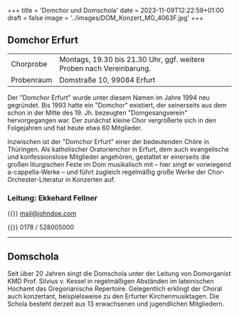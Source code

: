 +++
title = 'Domchor und Domschola'
date = 2023-11-09T12:22:59+01:00
draft = false
image = '../images/DOM_Konzert_MG_4063F.jpg'
+++

## Domchor Erfurt

| | |
|-----|-------------|
|Chorprobe| Montags, 19.30 bis 21.30 Uhr, ggf. weitere Proben nach Vereinbarung.|
|Probenraum|Domstraße 10, 99084 Erfurt|

 Der "Domchor Erfurt" wurde unter diesem Namen im Jahre 1994 neu gegründet. Bis 1993 hatte ein "Domchor" existiert, der seinerseits aus dem schon in der Mitte des 19. Jh. bezeugten "Domgesangverein" hervorgegangen war. Der zunächst kleine Chor vergrößerte sich in den Folgejahren und hat heute etwa 60 Mitglieder.

Inzwischen ist der "Domchor Erfurt" einer der bedeutenden Chöre in Thüringen. Als katholischer Oratorienchor in Erfurt, dem auch evangelische und konfessionslose Mitglieder angehören, gestaltet er einerseits die großen liturgischen Feste im Dom musikalisch mit – hier singt er vorwiegend a-cappella-Werke – und führt zugleich regelmäßig große Werke der Chor-Orchester-Literatur in Konzerten auf.

### Leitung: Ekkehard Fellner

{{<icon class="fa fa-envelope">}}&nbsp;[mail@johndoe.com](mailto:your-email@your-domain.com)

{{<icon class="fa fa-envelope">}}&nbsp;0178 / 528005000


----

## Domschola

Seit über 20 Jahren singt die Domschola unter der Leitung von Domorganist KMD Prof. Silvius v. Kessel 
in regelmäßigen Abständen im lateinischen Hochamt das Gregorianische Repertoire. Gelegentlich erklingt
der Choral auch konzertant, beispielsweise zu den Erfurter Kirchenmusiktagen. Die Schola besteht derzeit
aus 13 erwachsenen und jugendlichen Mitgliedern. 
